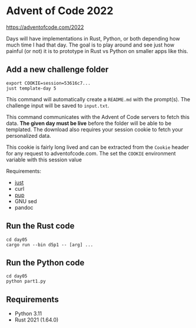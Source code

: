 # Advent of Code 2022

https://adventofcode.com/2022

Days will have implementations in Rust, Python, or both depending how much time
I had that day. The goal is to play around and see just how painful (or not) it
is to prototype in Rust vs Python on smaller apps like this.

## Add a new challenge folder
```
export COOKIE=session=53616c7...
just template-day 5
```
This command will automatically create a `README.md` with the prompt(s). 
The challenge input will be saved to `input.txt`.

This command communicates with the Advent of Code servers to fetch this data.
**The given day must be live** before the folder will be able to be templated.
The download also requires your session cookie to fetch your personalized data.

This cookie is fairly long lived and can be extracted from the `Cookie` header
for any request to adventofcode.com. The set the `COOKIE` environment variable
with this session value

Requirements:
* [just](https://github.com/casey/just)
* curl
* [pup](https://github.com/ericchiang/pup)
* GNU sed
* pandoc

## Run the Rust code
```
cd day05
cargo run --bin d5p1 -- [arg] ...
```

## Run the Python code
```
cd day05
python part1.py
```

## Requirements
* Python 3.11
* Rust 2021 (1.64.0)
